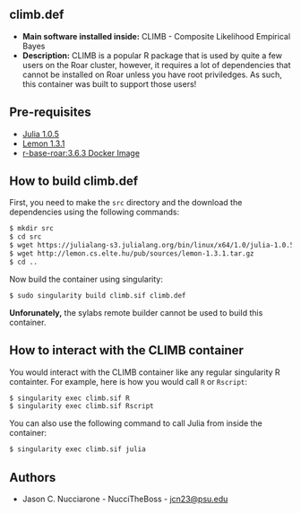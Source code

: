 ## climb.def

* **Main software installed inside:** CLIMB - Composite Likelihood Empirical Bayes
* **Description:** CLIMB is a popular R package that is used by quite a few users on the Roar cluster, however, it requires a lot of dependencies that cannot be installed on Roar unless you have root priviledges. As such, this container was built to support those users!

## Pre-requisites

* [Julia 1.0.5](https://julialang.org/downloads/)
* [Lemon 1.3.1](https://lemon.cs.elte.hu/trac/lemon/wiki/Downloads)
* [r-base-roar:3.6.3 Docker Image](https://hub.docker.com/r/nucci2/r-base-roar)

## How to build climb.def

First, you need to make the `src` directory and the download the dependencies using the following commands:

```bash
$ mkdir src
$ cd src
$ wget https://julialang-s3.julialang.org/bin/linux/x64/1.0/julia-1.0.5-linux-x86_64.tar.gz
$ wget http://lemon.cs.elte.hu/pub/sources/lemon-1.3.1.tar.gz
$ cd ..
```

Now build the container using singularity:

```bash
$ sudo singularity build climb.sif climb.def
```

**Unforunately,** the sylabs remote builder cannot be used to build this container.

## How to interact with the CLIMB container

You would interact with the CLIMB container like any regular singularity R containter. For example, here is how you would call `R` or `Rscript`:

```bash
$ singularity exec climb.sif R
$ singularity exec climb.sif Rscript
```

You can also use the following command to call Julia from inside the container:

```bash
$ singularity exec climb.sif julia
```

## Authors

* Jason C. Nucciarone - NucciTheBoss - jcn23@psu.edu
